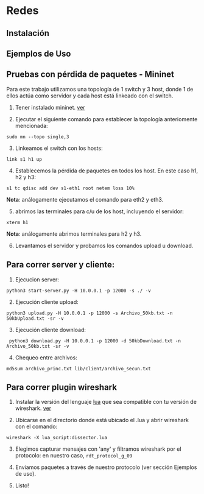 # Redes

## Instalación

## Ejemplos de Uso

## Pruebas con pérdida de paquetes - Mininet

Para este trabajo utilizamos una topología de 1 switch y 3 host, donde 1 de ellos actúa como servidor y cada host está linkeado con el switch.

1. Tener instalado mininet. [ver](https://mininet.org/download/)

2. Ejecutar el siguiente comando para establecer la topología anteriomente mencionada:

```
sudo mn --topo single,3
```

3. Linkeamos el switch con los hosts:
```
link s1 h1 up
```

4. Establecemos la pérdida de paquetes en todos los host. En este caso h1, h2 y h3:

```
s1 tc qdisc add dev s1-eth1 root netem loss 10%
```

**Nota**: análogamente ejecutamos el comando para eth2 y eth3.

5. abrimos las terminales para c/u de los host, incluyendo el servidor:

```
xterm h1
```
**Nota**: análogamente abrimos terminales para h2 y h3.

6. Levantamos el servidor y probamos los comandos upload u download.

## Para correr server y cliente:

1. Ejecucion server:
```
python3 start-server.py -H 10.0.0.1 -p 12000 -s ./ -v
```

2. Ejecución cliente upload: 
```
python3 upload.py -H 10.0.0.1 -p 12000 -s Archivo_50kb.txt -n 50kbUpload.txt -sr -v

```

3. Ejecución cliente download:
```
 python3 download.py -H 10.0.0.1 -p 12000 -d 50kbDownload.txt -n Archivo_50kb.txt -sr -v
```

4. Chequeo entre archivos: 
```
md5sum archivo_princ.txt lib/client/archivo_secun.txt
```

## Para correr plugin wireshark

1. Instalar la versión del lenguaje [lua](https://www.lua.org/download.html) que sea compatible con tu versión de wireshark. [ver](https://www.wireshark.org/docs/wsdg_html_chunked/wsluarm.html)


2. Ubicarse en el directorio donde está ubicado el <dissector>.lua y abrir wireshark con el comando:

```
wireshark -X lua_script:dissector.lua
```

3. Elegimos capturar mensajes con 'any' y filtramos wireshark por el protocolo: en nuestro caso, `rdt_protocol_g_09`

4. Enviamos paquetes a través de nuestro protocolo (ver sección Ejemplos de uso).

5. Listo!
